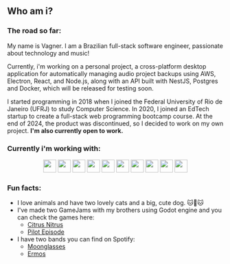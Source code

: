 ## Who am i?

### The road so far:

My name is Vagner. I am a Brazilian full-stack software engineer, passionate about technology and music!

Currently, i'm working on a personal project, a cross-platform desktop application for automatically managing audio project backups using AWS, Electron, React, and Node.js, along with an API built with NestJS, Postgres and Docker, which will be released for testing soon.

I started programming in 2018 when I joined the Federal University of Rio de Janeiro (UFRJ) to study Computer Science. In 2020, I joined an EdTech startup to create a full-stack web programming bootcamp course. At the end of 2024, the product was discontinued, so I decided to work on my own project. **I'm also currently open to work.**

### Currently i'm working with:

<div align="center">
 <img style="height: 30px;" src="https://img.shields.io/badge/TypeScript-007ACC?style=for-the-badge&logo=typescript&logoColor=white">
 <img style="height: 30px;" src="https://img.shields.io/badge/React-20232A?style=for-the-badge&logo=react&logoColor=61DAFB">
 <img style="height: 30px;" src="https://img.shields.io/badge/Node%20js-339933?style=for-the-badge&logo=nodedotjs&logoColor=white">
 <img style="height: 30px;" src="https://img.shields.io/badge/Docker-1D63ED?style=for-the-badge&logo=docker&logoColor=white">
 <img style="height: 30px;" src="https://img.shields.io/badge/HTML5-E34F26?style=for-the-badge&logo=html5&logoColor=white">
 <img style="height: 30px;" src="https://img.shields.io/badge/CSS3-1572B6?style=for-the-badge&logo=css3&logoColor=white">
 <img style="height: 30px;" src="https://img.shields.io/badge/PostgreSQL-316192?style=for-the-badge&logo=postgresql&logoColor=white">
 <img style="height: 30px;" src="https://img.shields.io/badge/nestjs-E0234E?style=for-the-badge&logo=nestjs&logoColor=white">
 <img style="height: 30px;" src="https://img.shields.io/badge/Jest-C21325?style=for-the-badge&logo=jest&logoColor=white">
 <img style="height: 30px;" src="https://img.shields.io/badge/AWS-FF9900?style=for-the-badge&logo=amazon&logoColor=white">
</div>

### Fun facts:

- I love animals and have two lovely cats and a big, cute dog. 🐱🐶🐱
- I've made two GameJams with my brothers using Godot engine and you can check the games here:
  - [Citrus Nitrus](https://vitor-pavani.itch.io/citrusnitrus)
  - [Pilot Episode](https://vagnerpavani.itch.io/pilot-episode)
- I have two bands you can find on Spotify:
  - [Moonglasses](https://open.spotify.com/track/3JsDGnBUCI2gHlxrPS7hv9?si=f4bf82d197214617)
  - [Ermos](https://open.spotify.com/track/7yQolNT5D4YHRimCFW3RzD?si=76a0c0f6512445d4)
